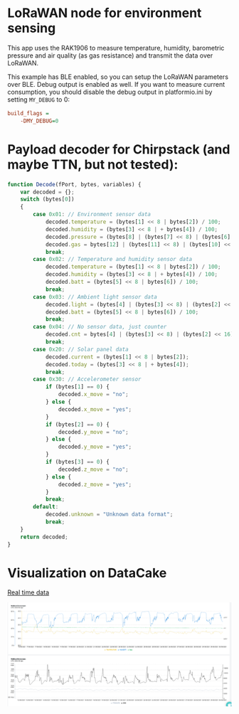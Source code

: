 # LoRaWAN node for environment sensing

This app uses the RAK1906 to measure temperature, humidity, barometric pressure and air quality (as gas resistance) and transmit the data over LoRaWAN.

This example has BLE enabled, so you can setup the LoRaWAN parameters over BLE. 
Debug output is enabled as well. If you want to measure current consumption, you should disable the debug output in platformio.ini by setting `MY_DEBUG` to 0:
```ini
build_flags = 
	-DMY_DEBUG=0
```

# 
# Payload decoder for Chirpstack (and maybe TTN, but not tested):    
```js
function Decode(fPort, bytes, variables) {
	var decoded = {};
	switch (bytes[0])
	{
		case 0x01: // Environment sensor data
			decoded.temperature = (bytes[1] << 8 | bytes[2]) / 100;
			decoded.humidity = (bytes[3] << 8 | + bytes[4]) / 100;
			decoded.pressure = (bytes[8] | (bytes[7] << 8) | (bytes[6] << 16) | (bytes[5] << 24)) / 100;
			decoded.gas = bytes[12] | (bytes[11] << 8) | (bytes[10] << 16) | (bytes[9] << 24);
			break;
		case 0x02: // Temperature and humidity sensor data
			decoded.temperature = (bytes[1] << 8 | bytes[2]) / 100;
			decoded.humidity = (bytes[3] << 8 | + bytes[4]) / 100;
			decoded.batt = (bytes[5] << 8 | bytes[6]) / 100;
			break;
		case 0x03: // Ambient light sensor data
			decoded.light = (bytes[4] | (bytes[3] << 8) | (bytes[2] << 16) | (bytes[1] << 24)) / 10;
			decoded.batt = (bytes[5] << 8 | bytes[6]) / 100;
			break;
		case 0x04: // No sensor data, just counter
			decoded.cnt = bytes[4] | (bytes[3] << 8) | (bytes[2] << 16) | (bytes[1] << 24);
			break;
		case 0x20: // Solar panel data
			decoded.current = (bytes[1] << 8 | bytes[2]);
			decoded.today = (bytes[3] << 8 | + bytes[4]);
			break;
		case 0x30: // Accelerometer sensor
        	if (bytes[1] == 0) {
				decoded.x_move = "no";
            } else {
				decoded.x_move = "yes";
            }
        	if (bytes[2] == 0) {
				decoded.y_move = "no";
            } else {
				decoded.y_move = "yes";
            }
        	if (bytes[3] == 0) {
				decoded.z_move = "no";
            } else {
				decoded.z_move = "yes";
            }
			break;
		default:
			decoded.unknown = "Unknown data format";
			break;
	}
	return decoded;
}
```

# Visualization on DataCake

[Real time data](https://app.datacake.de/dashboard/d/b6acccc0-2264-42d4-aec9-94148d7eb76f)

![Snapshot](./assets/datacake.png)


